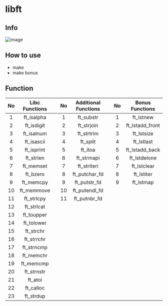 # libft
## Info
![image](https://user-images.githubusercontent.com/94758944/165583063-2bfbe395-d5dc-43b2-be1a-261ecadf576f.png)

## How to use
- make
- make bonus

## Function
| No  | Libc Functions           |   | No  | Additional Functions  |   | No  | Bonus Functions       |
| :-: | :----------------------: | - | :-: | :-------------------: | - | :-: | :-------------------: |
| 1   | ft_isalpha               |   | 1   | ft_substr             |   | 1   | ft_lstnew             |
| 2   | ft_isdigit               |   | 2   | ft_strjoin            |   | 2   |  ft_lstadd_front      |
| 3   | ft_isalnum               |   | 3   | ft_strtrim            |   | 3   | ft_lstsize            |
| 4   | ft_isascii               |   | 4   | ft_split              |   | 4   |  ft_lstlast           |
| 5   | ft_isprint               |   | 5   | ft_itoa               |   | 5   |  ft_lstadd_back       |
| 6   | ft_strlen                |   | 6   | ft_strmapi            |   | 6   |  ft_lstdelone         |
| 7   | ft_memset                |   | 7   | ft_striteri           |   | 7   |  ft_lstclear          |
| 8   | ft_bzero                 |   | 8   | ft_putchar_fd         |   | 8   |   ft_lstiter          |
| 9   | ft_memcpy                |   | 9   | ft_putstr_fd          |   | 9   |   ft_lstmap           |
| 10  | ft_memmove               |   | 10  | ft_putendl_fd         |   |     |                       |
| 11  | ft_strlcpy               |   | 11  | ft_putnbr_fd          |   |     |                       |
| 12  | ft_strlcat               |   |     |                       |   |     |                       |
| 13  | ft_toupper               |   |     |                       |   |     |                       |
| 14  | ft_tolower               |   |     |                       |   |     |                       |
| 15  | ft_strchr                |   |     |                       |   |     |                       |
| 16  | ft_strrchr               |   |     |                       |   |     |                       |
| 17  | ft_strncmp               |   |     |                       |   |     |                       |
| 18  | ft_memchr                |   |     |                       |   |     |                       |
| 19  | ft_memcmp                |   |     |                       |   |     |                       |
| 20  | ft_strnstr               |   |     |                       |   |     |                       |
| 21  | ft_atoi                  |   |     |                       |   |     |                       |
| 22  | ft_calloc                |   |     |                       |   |     |                       |
| 23  | ft_strdup                |   |     |                       |   |     |                       |
